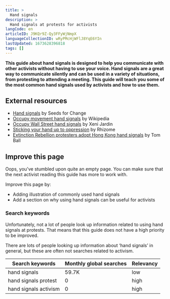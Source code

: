 ```yaml
---
title: >
  Hand signals
description: >
  Hand signals at protests for activists
langCode: en
articleID: J9KQr9Z-Qy3FFyWjNmpX
languageCollectionID: wRyPMcHjWFlJ8YqE6YIn
lastUpdated: 1673628396818
tags: []
---
```


**This guide about hand signals is designed to help you communicate with other activists without having to use your voice. Hand signals are a great way to communicate silently and can be used in a variety of situations, from protesting to attending a meeting. This guide will teach you some of the most common hand signals used by activists and how to use them.**

## **External resources**

-   [Hand signals](https://www.seedsforchange.org.uk/handsig.pdf) by Seeds for Change
-   [Occupy movement hand signals](https://en.wikipedia.org/wiki/Occupy_movement_hand_signals) by Wikipedia
-   [Occupy Wall Street hand signals](https://boingboing.net/2011/12/17/occupy-wall-street-hand-signal.html) by Xeni Jardin
-   [Sticking your hand up to oppression](http://rhizome.coop/sticking-your-hand-up-to-oppression/) by Rhizome
-   [Extinction Rebellion protesters adopt Hong Kong hand signals](https://www.thetimes.co.uk/article/extinction-rebellion-protesters-adopt-hong-kong-tactics-70jl2gcnl) by Tom Ball

## **Improve this page**

Oops, you've stumbled upon quite an empty page. You can make sure that the next activist reading this guide has more to work with.

Improve this page by:

-   Adding illustration of commonly used hand signals
-   Add a section on why using hand signals can be useful for activists

### Search keywords

Unfortunately, not a lot of people look up information related to using hand signals at protests. That means that this guide does not have a high priority to be improved.

There are lots of people looking up information about ‘hand signals’ in general, but these are often not searches related to activism.

<div><table><thead><tr><th><strong>Search keywords</strong></th><th><strong>Monthly global searches</strong></th><th><strong>Relevancy</strong></th></tr></thead><tbody><tr><td>hand signals</td><td>59.7K</td><td>low</td></tr><tr><td>hand signals protest</td><td>0</td><td>high</td></tr><tr><td>hand signals activism</td><td>0</td><td>high</td></tr></tbody></table></div>